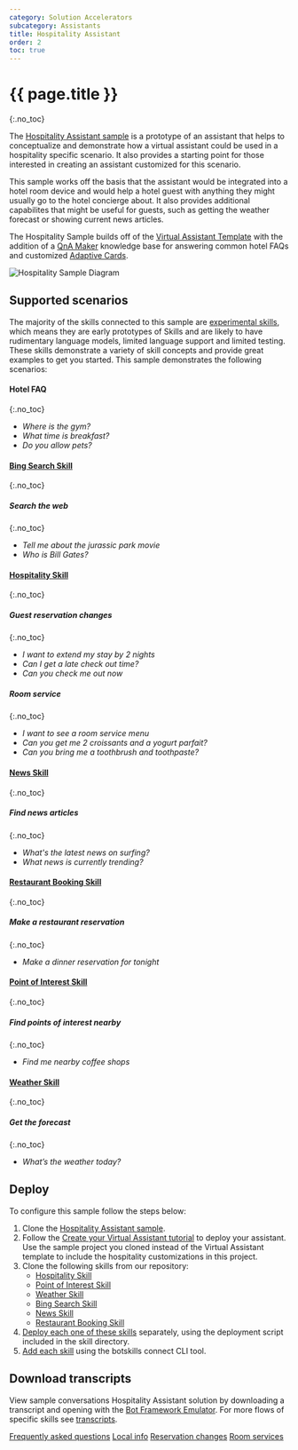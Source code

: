 ```yaml
---
category: Solution Accelerators
subcategory: Assistants
title: Hospitality Assistant
order: 2
toc: true
---
```


# {{ page.title }}
{:.no_toc}

The [Hospitality Assistant sample]({{site.repo}}/tree/next/samples/assistants/hospitality-assistant) is a prototype of an assistant that helps to conceptualize and demonstrate how a virtual assistant could be used in a hospitality specific scenario. It also provides a starting point for those interested in creating an assistant customized for this scenario.

This sample works off the basis that the assistant would be integrated into a hotel room device and would help a hotel guest with anything they might usually go to the hotel concierge about. It also provides additional capabilites that might be useful for guests, such as getting the weather forecast or showing current news articles. 

The Hospitality Sample builds off of the [Virtual Assistant Template]({{site.baseurl}}/overview/virtual-assistant-template) with the addition of a [QnA Maker](https://www.qnamaker.ai/) knowledge base for answering common hotel FAQs and customized [Adaptive Cards](https://adaptivecards.io/). 

![Hospitality Sample Diagram]({{site.baseurl}}/assets/images/hospitalitysample-diagram.png)

## Supported scenarios

The majority of the skills connected to this sample are [experimental skills]({{site.baseurl}}/skills/samples/experimental), which means they are early prototypes of Skills and are likely to have rudimentary language models, limited language support and limited testing. These skills demonstrate a variety of skill concepts and provide great examples to get you started. This sample demonstrates the following scenarios:

#### Hotel FAQ
{:.no_toc}
- *Where is the gym?*
- *What time is breakfast?*
- *Do you allow pets?*

#### [Bing Search Skill]({{site.baseurl}}/skills/samples/bing-search)
{:.no_toc}
##### Search the web
{:.no_toc}
- *Tell me about the jurassic park movie*
- *Who is Bill Gates?*

#### [Hospitality Skill]({{site.baseurl}}/skills/samples/hospitality)
{:.no_toc}
##### Guest reservation changes
{:.no_toc}
- *I want to extend my stay by 2 nights*
- *Can I get a late check out time?*
- *Can you check me out now*

##### Room service
{:.no_toc}
- *I want to see a room service menu*
- *Can you get me 2 croissants and a yogurt parfait?*
- *Can you bring me a toothbrush and toothpaste?*

#### [News Skill]({{site.baseurl}}/skills/samples/news)
{:.no_toc}
##### Find news articles 
{:.no_toc}
- *What's the latest news on surfing?*
- *What news is currently trending?*

#### [Restaurant Booking Skill]({{site.baseurl}}/skills/samples/restaurant-booking)
{:.no_toc}
##### Make a restaurant reservation
{:.no_toc}
- *Make a dinner reservation for tonight*

#### [Point of Interest Skill]({{site.baseurl}}/reference/skills/point-of-interest)
{:.no_toc}
##### Find points of interest nearby
{:.no_toc}
- *Find me nearby coffee shops*

#### [Weather Skill]({{site.baseurl}}/skills/samples/weather)
{:.no_toc}
##### Get the forecast
{:.no_toc}
- *What’s the weather today?* 

## Deploy
To configure this sample follow the steps below:
1. Clone the [Hospitality Assistant sample]({{site.repo}}/tree/next/samples/csharp/assistants/hospitality-assistant).
1. Follow the [Create your Virtual Assistant tutorial]({{site.baseurl}}/virtual-assistant/tutorials/create-assistant/csharp/1-intro/) to deploy your assistant. Use the sample project you cloned instead of the Virtual Assistant template to include the hospitality customizations in this project.
1. Clone the following skills from our repository:
    - [Hospitality Skill]({{site.repo}}/tree/next/skills/csharp/experimental/hospitalityskill)
    - [Point of Interest Skill]({{site.repo}}/tree/next/skills/csharp/pointofinterestskill)
    - [Weather Skill]({{site.repo}}/tree/next/skills/csharp/experimental/weatherskill)
    - [Bing Search Skill]({{site.repo}}/tree/next/skills/csharp/experimental/bingsearchskill)
    - [News Skill]({{site.repo}}/tree/next/skills/csharp/experimental/newsskill)
    - [Restaurant Booking Skill]({{site.repo}}/tree/next/skills/csharp/experimental/restaurantbookingskill)
1. [Deploy each one of these skills]({{site.baseurl}}/skills/tutorials/create-skill/csharp/4-provision-your-azure-resources/) separately, using the deployment script included in the skill directory. 
1. [Add each skill]({{site.baseurl}}/skills/handbook/add-skills-to-a-virtual-assistant/) using the botskills connect CLI tool. 

## Download transcripts

View sample conversations Hospitality Assistant solution by downloading a transcript and opening with the [Bot Framework Emulator](https://aka.ms/botframework-emulator). For more flows of specific skills see [transcripts]({{site.baseurl}}/reference/skills/transcripts).

<a class="btn btn-primary" href="{{site.baseurl}}/assets/transcripts/hospitalitysample-faqs.transcript">Frequently asked questions</a>
<a class="btn btn-primary" href="{{site.baseurl}}/assets/transcripts/hospitalitysample-localinfo.transcript">Local info</a>
<a class="btn btn-primary" href="{{site.baseurl}}/assets/transcripts/hospitalitysample-reservationchanges.transcript">Reservation changes</a>
<a class="btn btn-primary" href="{{site.baseurl}}/assets/transcripts/hospitalitysample-roomservices.transcript">Room services</a>
